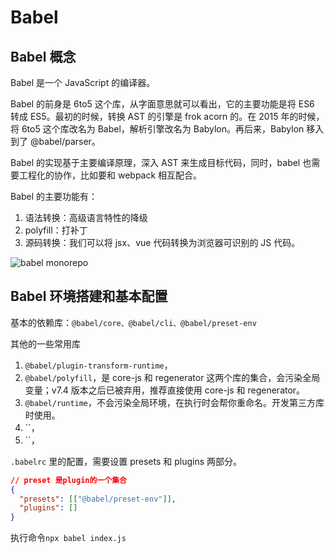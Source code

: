 # Babel

## Babel 概念

Babel 是一个 JavaScript 的编译器。

Babel 的前身是 6to5 这个库，从字面意思就可以看出，它的主要功能是将 ES6 转成 ES5。最初的时候，转换 AST 的引擎是 frok acorn 的。在 2015 年的时候，将 6to5 这个库改名为 Babel，解析引擎改名为 Babylon。再后来，Babylon 移入到了 @babel/parser。

Babel 的实现基于主要编译原理，深入 AST 来生成目标代码，同时，babel 也需要工程化的协作，比如要和 webpack 相互配合。

Babel 的主要功能有：

1. 语法转换：高级语言特性的降级
2. polyfill：打补丁
3. 源码转换：我们可以将 jsx、vue 代码转换为浏览器可识别的 JS 代码。

![babel monorepo](https://p3-juejin.byteimg.com/tos-cn-i-k3u1fbpfcp/abe081d25fca46aa9ffe82d3af40cd10~tplv-k3u1fbpfcp-zoom-in-crop-mark:3024:0:0:0.awebp)

## Babel 环境搭建和基本配置

基本的依赖库：`@babel/core、@babel/cli、@babel/preset-env`

其他的一些常用库

1. `@babel/plugin-transform-runtime`，
2. `@babel/polyfill`，是 core-js 和 regenerator 这两个库的集合，会污染全局变量；v7.4 版本之后已被弃用，推荐直接使用 core-js 和 regenerator。
3. `@babel/runtime`，不会污染全局环境，在执行时会帮你重命名。开发第三方库时使用。
4. ``，
5. ``，

`.babelrc` 里的配置，需要设置 presets 和 plugins 两部分。

```json
// preset 是plugin的一个集合
{
  "presets": [["@babel/preset-env"]],
  "plugins": []
}
```

执行命令`npx babel index.js`
